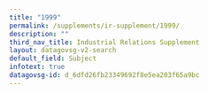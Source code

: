 ```yaml
---
title: "1999"
permalink: /supplements/ir-supplement/1999/
description: ""
third_nav_title: Industrial Relations Supplement
layout: datagovsg-v2-search
default_field: Subject
infotext: true
datagovsg-id: d_6dfd26fb23349692f8e5ea203f65a9bc
---
```

